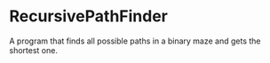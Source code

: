 # RecursivePathFinder
A program that finds all possible paths in a binary maze and gets the shortest one.
